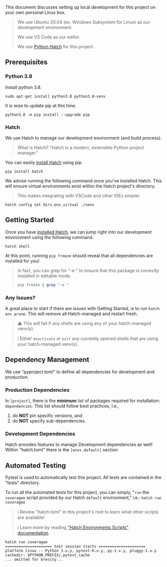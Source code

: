This document discusses setting up local development for this project on your own personal Linux box.

> We use Ubuntu 20.04 (ex. Windows Subsystem for Linux) as our development environment.
>
> We use VS Code as our editor.
>
> We use [Python Hatch](https://hatch.pypa.io/latest/) for this project.

## Prerequisites

### Python 3.8

Install python 3.8.

    sudo apt-get install python3.8 python3.8-venv

It is wise to update pip at this time.

    python3.8 -m pip install --upgrade pip

### Hatch

We use Hatch to manage our development environment (and build process).

> What is Hatch? "Hatch is a modern, extensible Python project manager."

You can easily [install Hatch](https://hatch.pypa.io/latest/install/) using pip.

    pip install hatch

We advise running the following command once you've installed Hatch.
This will ensure virtual environments exist within the Hatch project's directory.

> This makes integrating with VSCode and other IDEs simpler.

    hatch config set dirs.env.virtual ./venv

## Getting Started

Once you have [installed Hatch](#hatch), we can jump right into our development environment using the following command.

    hatch shell

At this point, running `pip freeze` should reveal that all dependencies are installed for you!

> In fact, you can grep for "-e " to ensure that this package is correctly installed in editable mode. 
>```bash
> pip freeze | grep "-e "
>```

### Any Issues?

A great place to start if there are issues with Getting Started, is to run `hatch env prune`. 
This will remove all Hatch-managed and restart fresh.

> ⚠ This will fail if any shells are using any of your hatch-managed venv(s).
>
> ℹ Either `deactivate` or `exit` any currently opened shells that are using your hatch-managed venv(s).

## Dependency Management

We use "pyproject.toml" to define all dependencies for development and production.

### Production Dependencies

In `[project]`, there is the **minimum** list of packages required for installation: `dependencies`.
This list should follow best practices, I.e.,

1. do **NOT** pin specific versions, and 
2. do **NOT** specify sub-dependencies.

### Development Dependencies 

Hatch provides features to manage Development dependencies as well!
Within "hatch.toml" there is the `[envs.default]` section


## Automated Testing

Pytest is used to automatically test this project.
All tests are contained in the "tests" directory.

To run all the automated tests for this project, you can simply, "`run` the `coveragee` script provided by our Hatch `default` environment," i.e.: `hatch run coveragee`

> ℹ Review "hatch.toml" in this project's root to learn what other scripts are available!
>
> ℹ Learn more by reading ["Hatch Environments Scripts" documentation](https://hatch.pypa.io/latest/environment/#scripts).

    hatch run coveragee
    ===================== test session starts =====================
    platform linux -- Python 3.x.y, pytest-6.x.y, py-1.x.y, pluggy-1.x.y
    cachedir: $PYTHON_PREFIX/.pytest_cache
    ... omitted for brevity...
